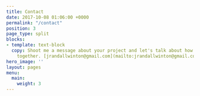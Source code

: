 ```yaml
---
title: Contact
date: 2017-10-08 01:06:00 +0000
permalink: "/contact"
position: 3
page_type: split
blocks:
- template: text-block
  copy: Shoot me a message about your project and let's talk about how we can work
    together. [jrandallwinton@gmail.com](mailto:jrandallwinton@gmail.com).
hero_image: ''
layout: pages
menu:
  main:
    weight: 3
---
```

